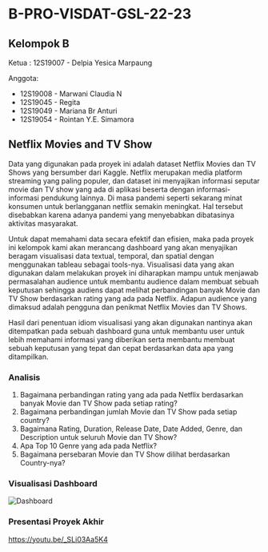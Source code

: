 # B-PRO-VISDAT-GSL-22-23

## Kelompok B
Ketua :
12S19007 - Delpia Yesica Marpaung


Anggota:
- 12S19008 - Marwani Claudia N
- 12S19045 - Regita
- 12S19049 - Mariana Br Anturi
- 12S19054 - Rointan Y.E. Simamora

##  Netflix Movies and TV Show
Data yang digunakan pada proyek ini adalah dataset Netflix Movies dan TV Shows yang bersumber dari Kaggle. Netflix merupakan media platform streaming yang paling populer, dan dataset ini menyajikan informasi seputar movie dan TV show yang ada di aplikasi beserta dengan informasi-informasi pendukung lainnya. Di masa pandemi seperti sekarang minat konsumen untuk berlangganan netflix semakin meningkat. Hal tersebut disebabkan karena adanya pandemi yang menyebabkan dibatasinya aktivitas masyarakat.

Untuk dapat memahami data secara efektif dan efisien, maka pada proyek ini kelompok kami akan merancang dashboard yang akan menyajikan beragam visualisasi data textual, temporal, dan spatial dengan menggunakan tableau sebagai tools-nya. Visualisasi data yang akan digunakan dalam melakukan proyek ini diharapkan mampu untuk menjawab permasalahan audience untuk membantu audience dalam membuat sebuah keputusan sehingga audiens dapat melihat perbandingan banyak Movie dan TV Show berdasarkan rating yang ada pada Netflix. Adapun audience yang dimaksud adalah pengguna dan penikmat Netflix Movies dan TV Shows.

Hasil dari penentuan idiom visualisasi yang akan digunakan nantinya akan ditempatkan pada sebuah dashboard guna untuk membantu user untuk lebih memahami informasi yang diberikan serta membantu membuat sebuah keputusan yang tepat dan cepat berdasarkan data apa yang ditampilkan.

### Analisis
1. Bagaimana perbandingan rating yang ada pada Netflix berdasarkan banyak Movie dan TV Show pada setiap rating?
2. Bagaimana perbandingan jumlah Movie dan TV Show pada setiap country?
3. Bagaimana Rating, Duration, Release Date, Date Added, Genre, dan Description untuk seluruh Movie dan TV Show?
4. Apa Top 10 Genre yang ada pada Netflix?
5. Bagaimana persebaran Movie dan TV Show dilihat berdasarkan Country-nya?

### Visualisasi Dashboard
![Dashboard](https://user-images.githubusercontent.com/78064802/208436434-546828e4-56ab-466f-8a0e-878334bb51ff.jpeg)

### Presentasi Proyek Akhir
https://youtu.be/_SLi03Aa5K4
